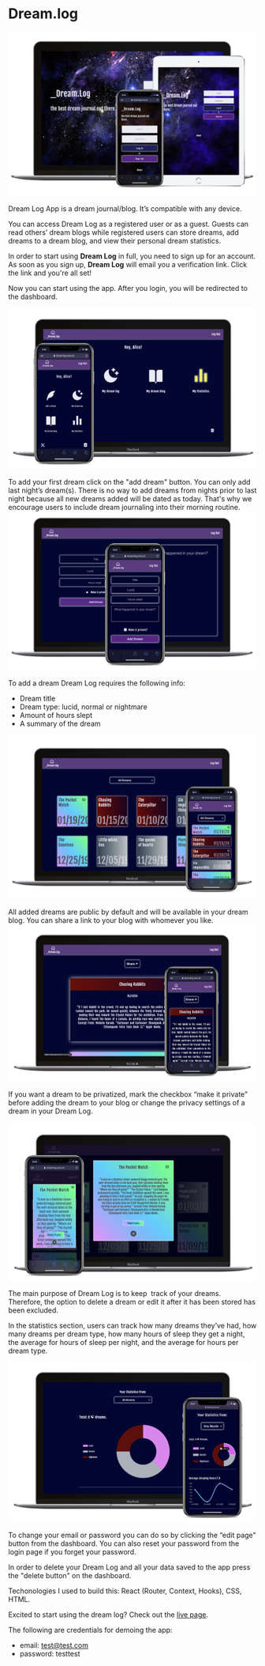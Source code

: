 # Dream.log

![app image](src/images/about-page/mainpage.png)

Dream Log App is a dream journal/blog. It’s compatible with any device.

You can access Dream Log as a registered user or as a guest. Guests can read others’ dream blogs while registered users can store dreams, add dreams to a dream blog, and view their personal dream statistics.

In order to start using **Dream Log** in full, you need to sign up for an account. As soon as you sign up, **Dream Log** will email you a verification link. Click the link and you're all set!

Now you can start using the app. After you login, you will be redirected to the dashboard.

![app image](src/images/about-page/dashboard-laptop.png)

To add your first dream click on the "add dream" button. You can only add last night’s dream(s). There is no way to add dreams from nights prior to last night because all new dreams added will be dated as today. That's why we encourage users to include dream journaling into their morning routine.
![app image](src/images/about-page/adddream-laptop.png)

To add a dream Dream Log requires the following info:

- Dream title
- Dream type: lucid, normal or nightmare
- Amount of hours slept
- A summary of the dream

![app image](src/images/about-page/log-laptop.png)

All added dreams are public by default and will be available in your dream blog. You can share a link to your blog with whomever you like.
![app image](src/images/about-page/blog-laptop.png)

If you want a dream to be privatized, mark the checkbox “make it private” before adding the dream to your blog or change the privacy settings of a dream in your Dream Log.

![app image](src/images/about-page/privacy-laptop.png)

The main purpose of Dream Log is to keep  track of your dreams. Therefore, the option to delete a dream or edit it after it has been stored has been excluded.

In the statistics section, users can track how many dreams they’ve had, how many dreams per dream type, how many hours of sleep they get a night, the average for hours of sleep per night, and the average for hours per dream type.

![app image](src/images/about-page/statistics-laptop.png)

To change your email or password you can do so by clicking the “edit page" button from the dashboard. You can also reset your password from the login page if you forget your password.

In order to delete your Dream Log and all your data saved to the app press the "delete button" on the dashboard.

Techonologies I used to build this: React (Router, Context, Hooks), CSS, HTML.

Excited to start using the dream log? Check out the [live page](https://dreamlog.now.sh/).

The following are credentials for demoing the app:

- email: test@test.com
- password: testtest
